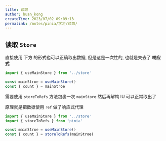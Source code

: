 ```yaml
---
title: 读取
author: huan_kong
createTime: 2023/07/02 09:09:13
permalink: /notes/pinia/学习/读取/
---
```


## 读取 `Store`

直接使用 下方 的形式也可以正确取出数据, 但是这是一次性的, 也就是失去了 **响应式**

``` ts
import { useMainStore } from '../store'

const mainStroe = useMainStore()
const { count } = mainStroe
```

需要使用 `storeToRefs` 方法包裹一次 `mainStore` 然后再解构 IU 可以正常取出了

原理就是把数据使用 `ref` 做了响应式代理

``` ts
import { useMainStore } from '../store'
import { storeToRefs } from 'pinia'

const mainStroe = useMainStore()
const { count } = storeToRefs(mainStroe)
```
